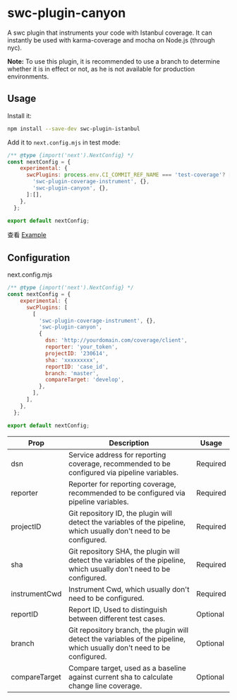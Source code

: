 # swc-plugin-canyon

A swc plugin that instruments your code with Istanbul coverage. It can instantly be used with karma-coverage and mocha on Node.js (through nyc).

__Note:__ To use this plugin, it is recommended to use a branch to determine whether it is in effect or not, as he is not available for production environments.

## Usage

Install it:

```sh
npm install --save-dev swc-plugin-istanbul
```

Add it to `next.config.mjs` in test mode:

```js
/** @type {import('next').NextConfig} */
const nextConfig = {
    experimental: {
      swcPlugins: process.env.CI_COMMIT_REF_NAME === 'test-coverage'? [
        'swc-plugin-coverage-instrument', {},
        'swc-plugin-canyon', {},
      ]:[],
    },
  };

export default nextConfig;
```

查看 [Example](https://github.com/canyon-project/canyon/blob/main/examples/next-swc/next.config.mjs)


## Configuration

next.config.mjs

```js
/** @type {import('next').NextConfig} */
const nextConfig = {
    experimental: {
      swcPlugins: [
        [
          'swc-plugin-coverage-instrument', {},
          'swc-plugin-canyon',
          {
            dsn: 'http://yourdomain.com/coverage/client',
            reporter: 'your_token',
            projectID: '230614',
            sha: 'xxxxxxxxx',
            reportID: 'case_id',
            branch: 'master',
            compareTarget: 'develop',
          },
        ],
      ],
    },
  };

export default nextConfig;
```

| Prop      | Description                                                                                                             | Usage                                     |
|-----------|-------------------------------------------------------------------------------------------------------------------------|-------------------------------------------------|
| dsn       | Service address for reporting coverage, recommended to be configured via pipeline variables.                            | Required               |
| reporter  | Reporter for reporting coverage, recommended to be configured via pipeline variables.                                   | Required               |
| projectID | Git repository ID, the plugin will detect the variables of the pipeline, which usually don't need to be configured.     | Required |
| sha       | Git repository SHA, the plugin will detect the variables of the pipeline, which usually don't need to be configured.    | Required |
| instrumentCwd     | Instrument Cwd, which usually don't need to be configured.                                                              | Required               |
| reportID    | Report ID, Used to distinguish between different test cases.                                                            | Optional          |
| branch    | Git repository branch, the plugin will detect the variables of the pipeline, which usually don't need to be configured. | Optional          |
| compareTarget    | Compare target, used as a baseline against current sha to calculate change line coverage.                               | Optional          |

